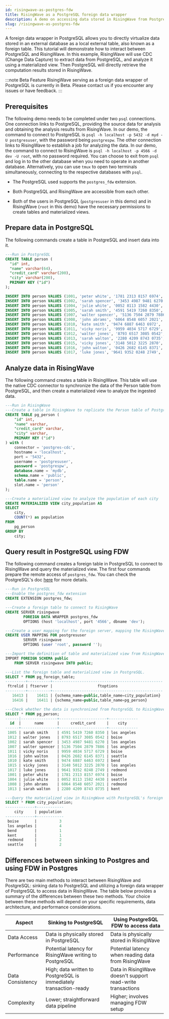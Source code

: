 ```yaml
---
id: risingwave-as-postgres-fdw
title: RisingWave as a PostgreSQL foreign data wrapper
description: A demo on accessing data stored in RisingWave from PostgreSQL
slug: /risingwave-as-postgres-fdw
---
```


A foreign data wrapper in PostgreSQL allows you to directly virtualize data stored in an external database as a local external table, also known as a foreign table. This tutorial will demonstrate how to interact between PostgreSQL and RisingWave. In this example, RisingWave will use CDC (Change Data Capture) to extract data from PostgreSQL, and analyze it using a materialized view. Then PostgreSQL will directly retrieve the computation results stored in RisingWave.

:::note Beta Feature
RisingWave serving as a foreign data wrapper of PostgreSQL is currently in Beta. Please contact us if you encounter any issues or have feedback.
:::

## Prerequisites

The following demo needs to be completed under two `psql` connections. One connection links to PostgreSQL, providing the source data for analysis and obtaining the analysis results from RisingWave. In our demo, the command to connect to PostgreSQL is `psql -h localhost -p 5432 -d myd -U postgresuser`, with the password being `postgrespw`. The other connection links to RisingWave to establish a job for analyzing the data. In our demo, the command to connect to RisingWave is `psql -h localhost -p 4566 -d dev -U root`, with no password required. You can choose to exit from `psql` and log in to the other database when you need to operate in another database. Alternatively, you can use `tmux` to open two terminals simultaneously, connecting to the respective databases with `psql`.

- The PostgreSQL used supports the `postgres_fdw` extension. 

- Both PostgreSQL and RisingWave are accessible from each other.

- Both of the users in PostgreSQL (`postgresuser` in this demo) and in RisingWave (`root` in this demo) have the necessary permissions to create tables and materialized views.

## Prepare data in PostgreSQL

The following commands create a table in PostgreSQL and insert data into it.

```sql
---Run in PostgreSQL
CREATE TABLE person (
  "id" int,
  "name" varchar(64),
  "credit_card" varchar(200),
  "city" varchar(200),
  PRIMARY KEY ("id")
);

INSERT INTO person VALUES (1001, 'peter white', '1781 2313 8157 6974', 'boise');
INSERT INTO person VALUES (1002, 'sarah spencer', '3453 4987 9481 6270', 'los angeles');
INSERT INTO person VALUES (1004, 'julie white', '0052 8113 1582 4430', 'seattle');
INSERT INTO person VALUES (1005, 'sarah smith', '4591 5419 7260 8350', 'los angeles');
INSERT INTO person VALUES (1007, 'walter spencer', '5136 7504 2879 7886', 'los angeles');
INSERT INTO person VALUES (1008, 'john abrams', '6064 8548 6057 2021', 'redmond');
INSERT INTO person VALUES (1010, 'kate smith', '9474 6887 6463 6972', 'bend');
INSERT INTO person VALUES (1011, 'vicky noris', '9959 4034 5717 6729', 'boise');
INSERT INTO person VALUES (1012, 'walter jones', '8793 6517 3085 0542', 'boise');
INSERT INTO person VALUES (1013, 'sarah walton', '2280 4209 8743 0735', 'kent');
INSERT INTO person VALUES (1015, 'vicky jones', '3148 5012 3225 2870', 'los angeles');
INSERT INTO person VALUES (1016, 'john walton', '0426 2682 6145 8371', 'seattle');
INSERT INTO person VALUES (1017, 'luke jones', '9641 9352 0248 2749', 'redmond');
```

## Analyze data in RisingWave

The following command creates a table in RisingWave. This table will use the native CDC connector to synchronize the data of the Person table from PostgreSQL, and then create a materialized view to analyze the ingested data.

```sql
---Run in RisingWave
---Create a table in RisingWave to replicate the Person table of PostgreSQL into RisingWave
CREATE TABLE pg_person (
    "id" int,
    "name" varchar,
    "credit_card" varchar,
    "city" varchar,
    PRIMARY KEY ("id")
) with (
    connector = 'postgres-cdc',
    hostname = 'localhost',
    port = '5432',
    username = 'postgresuser',
    password = 'postgrespw',
    database.name = 'mydb',
    schema.name = 'public',
    table.name = 'person',
    slot.name = 'person'
);

---Create a materialized view to analyze the population of each city
CREATE MATERIALIZED VIEW city_population AS
SELECT
    city,
    COUNT(*) as population
FROM
    pg_person
GROUP BY
    city;
```

## Query result in PostgreSQL using FDW

The following command creates a foreign table in PostgreSQL to connect to RisingWave and query the materialized view. The first four commands prepare the remote access of `postgres_fdw`. You can check the PostgreSQL's doc [here](https://www.postgresql.org/docs/current/postgres-fdw.html) for more details.

```sql
---Run in PostgreSQL
---Enable the postgres_fdw extension
CREATE EXTENSION postgres_fdw;

---Create a foreign table to connect to RisingWave
CREATE SERVER risingwave
        FOREIGN DATA WRAPPER postgres_fdw
        OPTIONS (host 'localhost', port '4566', dbname 'dev');

---Create a user mapping for the foreign server, mapping the RisingWave's user `root` to the PostgreSQL's user `postgresuser`
CREATE USER MAPPING FOR postgresuser
        SERVER risingwave
        OPTIONS (user 'root', password '');

---Import the definition of table and materialized view from RisingWave.
IMPORT FOREIGN SCHEMA public
    FROM SERVER risingwave INTO public;

---List the foreign table and materialized view in PostgreSQL.
SELECT * FROM pg_foreign_table;
---------+----------+-------------------------------------------------
 ftrelid | ftserver |                    ftoptions
---------+----------+-------------------------------------------------
   16413 |    16411 | {schema_name=public,table_name=city_population}
   16416 |    16411 | {schema_name=public,table_name=pg_person}

---Check whether the data is synchronized from PostgreSQL to RisingWave.
SELECT * FROM pg_person;
------|----------------+---------------------+-------------
  id  |      name      |     credit_card     |    city
------+----------------+---------------------+-------------
 1005 | sarah smith    | 4591 5419 7260 8350 | los angeles
 1012 | walter jones   | 8793 6517 3085 0542 | boise
 1002 | sarah spencer  | 3453 4987 9481 6270 | los angeles
 1007 | walter spencer | 5136 7504 2879 7886 | los angeles
 1011 | vicky noris    | 9959 4034 5717 6729 | boise
 1016 | john walton    | 0426 2682 6145 8371 | seattle
 1010 | kate smith     | 9474 6887 6463 6972 | bend
 1015 | vicky jones    | 3148 5012 3225 2870 | los angeles
 1017 | luke jones     | 9641 9352 0248 2749 | redmond
 1001 | peter white    | 1781 2313 8157 6974 | boise
 1004 | julie white    | 0052 8113 1582 4430 | seattle
 1008 | john abrams    | 6064 8548 6057 2021 | redmond
 1013 | sarah walton   | 2280 4209 8743 0735 | kent

---Query the materialized view in RisingWave with PostgreSQL's foreign table.
SELECT * FROM city_population;
-------------+------------
    city     | population
-------------+------------
 boise       |          3
 los angeles |          4
 bend        |          1
 kent        |          1
 redmond     |          2
 seattle     |          2
```

## Differences between sinking to Postgres and using FDW in Postgres

There are two main methods to interact between RisingWave and PostgreSQL: sinking data to PostgreSQL and utilizing a foreign data wrapper of PostgreSQL to access data in RisingWave. The table below provides a summary of the differences between these two methods. Your choice between these methods will depend on your specific requirements, data architecture, and performance considerations.

| Aspect            | Sinking to PostgreSQL                     | Using PostgreSQL FDW to access data               |
|-------------------|-------------------------------------------|---------------------------------------------------|
| Data Access       | Data is physically stored in PostgreSQL   | Data is physically stored in RisingWave           |
| Performance       | Potential latency for RisingWave writing to PostgreSQL | Potential latency when reading data from RisingWave |
| Data Consistency  | High; data written to PostgreSQL is immediately transaction-ready | Data in RisingWave doesn't support read-write transactions |
| Complexity        | Lower; straightforward data pipeline      | Higher; involves managing FDW setup               |
